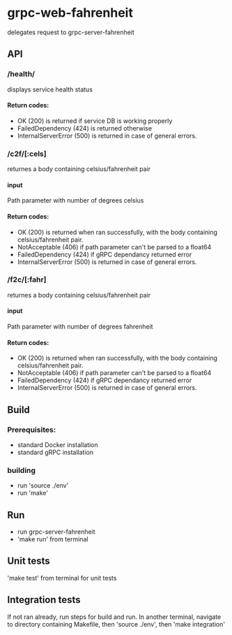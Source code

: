 # grpc-web-fahrenheit
delegates request to grpc-server-fahrenheit

## API
### /health/
displays service health status

#### Return codes:
- OK (200) is returned if service DB is working properly
- FailedDependency (424) is returned otherwise
- InternalServerError (500) is returned in case of general errors.

### /c2f/[:cels]
returnes a body containing celsius/fahrenheit pair

#### input
Path parameter with number of degrees celsius

#### Return codes:
- OK (200) is returned when ran successfully, with the body containing celsius/fahrenheit pair.
- NotAcceptable (406) if path parameter can't be parsed to a float64
- FailedDependency (424) if gRPC dependancy returned error
- InternalServerError (500) is returned in case of general errors.

### /f2c/[:fahr]
returnes a body containing celsius/fahrenheit pair

#### input
Path parameter with number of degrees fahrenheit

#### Return codes:
- OK (200) is returned when ran successfully, with the body containing celsius/fahrenheit pair.
- NotAcceptable (406) if path parameter can't be parsed to a float64
- FailedDependency (424) if gRPC dependancy returned error
- InternalServerError (500) is returned in case of general errors.

## Build
### Prerequisites:
- standard Docker installation
- standard gRPC installation

### building
- run 'source ./env'
- run 'make'

## Run
- run grpc-server-fahrenheit
- 'make run' from terminal

## Unit tests
'make test' from terminal for unit tests

## Integration tests
If not ran already, run steps for build and run.
In another terminal, navigate to directory containing Makefile, then 'source ./env', then 'make integration'
